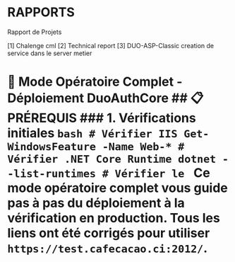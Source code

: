 # RAPPORTS
Rapport de Projets

[1] Chalenge cml
[2] Technical report
[3] DUO-ASP-Classic creation de service dans le server metier


# 🚀 Mode Opératoire Complet - Déploiement DuoAuthCore ## 📋 **PRÉREQUIS** ### 1. **Vérifications initiales** ```bash # Vérifier IIS Get-WindowsFeature -Name Web-* # Vérifier .NET Core Runtime dotnet --list-runtimes # Vérifier le ``` Ce mode opératoire complet vous guide pas à pas du déploiement à la vérification en production. Tous les liens ont été corrigés pour utiliser `https://test.cafecacao.ci:2012/`.
